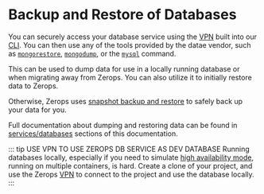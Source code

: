 # Backup and Restore of Databases

You can securely access your database service using the [VPN](/documentation/cli/vpn.html) built into our [CLI](/documentation/cli/installation-authorization.html). You can then use any of the tools provided by the datae vendor, such as [`mongorestore`](https://docs.mongodb.com/manual/reference/program/mongorestore/), [`mongodump`](https://docs.mongodb.com/manual/reference/program/mongodump/), or the [`mysql`](https://dev.mysql.com/doc/refman/8.0/en/mysql.html) command.

This can be used to dump data for use in a locally running database or when migrating away from Zerops. You can also utilize it to initially restore data to Zerops.

Otherwise, Zerops uses [snapshot backup and restore](/documentation/backup-restore/snapshot-backup.html) to safely back up your data for you.

Full documentation about dumping and restoring data can be found in [services/databases](https://dev.mysql.com/doc/refman/8.0/en/mysql.html) sections of this documentation.

::: tip USE VPN TO USE ZEROPS DB SERVICE AS DEV DATABASE
Running databases locally, especially if you need to simulate [high availability mode](/documentation/ha/why-should-i-want-high-availability.html), running on multiple containers, is hard. Create a clone of your project, and use the Zerops [VPN](/documentation/cli/vpn.html) to connect to the project and use the database locally.
:::
